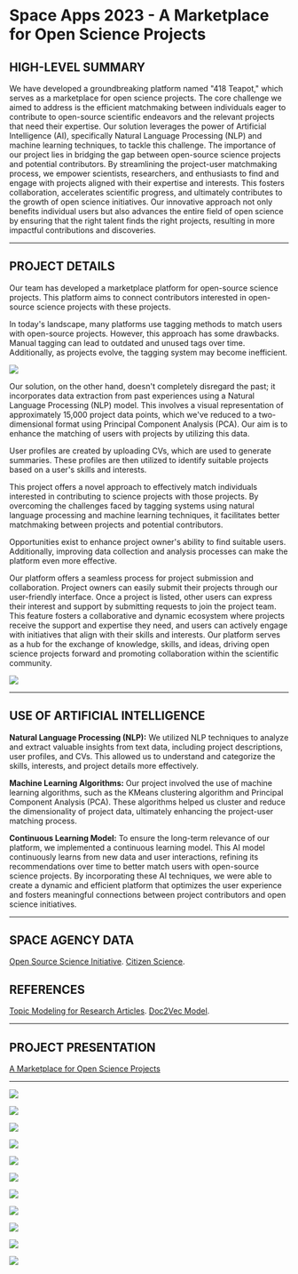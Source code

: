 # Space Apps 2023 - A Marketplace for Open Science Projects

## HIGH-LEVEL SUMMARY

We have developed a groundbreaking platform named "418 Teapot," which serves as a marketplace for open science projects. The core challenge we aimed to address is the efficient matchmaking between individuals eager to contribute to open-source scientific endeavors and the relevant projects that need their expertise. Our solution leverages the power of Artificial Intelligence (AI), specifically Natural Language Processing (NLP) and machine learning techniques, to tackle this challenge. The importance of our project lies in bridging the gap between open-source science projects and potential contributors. By streamlining the project-user matchmaking process, we empower scientists, researchers, and enthusiasts to find and engage with projects aligned with their expertise and interests. This fosters collaboration, accelerates scientific progress, and ultimately contributes to the growth of open science initiatives. Our innovative approach not only benefits individual users but also advances the entire field of open science by ensuring that the right talent finds the right projects, resulting in more impactful contributions and discoveries.

<hr>

## PROJECT DETAILS

Our team has developed a marketplace platform for open-source science projects. This platform aims to connect contributors interested in open-source science projects with these projects.

In today's landscape, many platforms use tagging methods to match users with open-source projects. However, this approach has some drawbacks. Manual tagging can lead to outdated and unused tags over time. Additionally, as projects evolve, the tagging system may become inefficient.

![](project-images/data.jpeg)

Our solution, on the other hand, doesn't completely disregard the past; it incorporates data extraction from past experiences using a Natural Language Processing (NLP) model. This involves a visual representation of approximately 15,000 project data points, which we've reduced to a two-dimensional format using Principal Component Analysis (PCA). Our aim is to enhance the matching of users with projects by utilizing this data.

User profiles are created by uploading CVs, which are used to generate summaries. These profiles are then utilized to identify suitable projects based on a user's skills and interests.

This project offers a novel approach to effectively match individuals interested in contributing to science projects with those projects. By overcoming the challenges faced by tagging systems using natural language processing and machine learning techniques, it facilitates better matchmaking between projects and potential contributors.

Opportunities exist to enhance project owner's ability to find suitable users. Additionally, improving data collection and analysis processes can make the platform even more effective.

Our platform offers a seamless process for project submission and collaboration. Project owners can easily submit their projects through our user-friendly interface. Once a project is listed, other users can express their interest and support by submitting requests to join the project team. This feature fosters a collaborative and dynamic ecosystem where projects receive the support and expertise they need, and users can actively engage with initiatives that align with their skills and interests. Our platform serves as a hub for the exchange of knowledge, skills, and ideas, driving open science projects forward and promoting collaboration within the scientific community.

![](project-images/diagram.jpg)

<hr>

## USE OF ARTIFICIAL INTELLIGENCE

<strong>Natural Language Processing (NLP):</strong> We utilized NLP techniques to analyze and extract valuable insights from text data, including project descriptions, user profiles, and CVs. This allowed us to understand and categorize the skills, interests, and project details more effectively.

<strong>Machine Learning Algorithms:</strong> Our project involved the use of machine learning algorithms, such as the KMeans clustering algorithm and Principal Component Analysis (PCA). These algorithms helped us cluster and reduce the dimensionality of project data, ultimately enhancing the project-user matching process.

<strong>Continuous Learning Model:</strong> To ensure the long-term relevance of our platform, we implemented a continuous learning model. This AI model continuously learns from new data and user interactions, refining its recommendations over time to better match users with open-source science projects. By incorporating these AI techniques, we were able to create a dynamic and efficient platform that optimizes the user experience and fosters meaningful connections between project contributors and open science initiatives.

<hr>

## SPACE AGENCY DATA

[Open Source Science Initiative](https://science.nasa.gov/researchers/open-science/).
[Citizen Science](https://science.nasa.gov/citizen-science/).

## REFERENCES

[Topic Modeling for Research Articles](https://www.kaggle.com/datasets/blessondensil294/topic-modeling-for-research-articles?select=train.csv).
[Doc2Vec Model](https://radimrehurek.com/gensim/auto_examples/tutorials/run_doc2vec_lee.html#sphx-glr-auto-examples-tutorials-run-doc2vec-lee-py).

<hr>

## PROJECT PRESENTATION

[A Marketplace for Open Science Projects](https://docs.google.com/presentation/d/1YHf-KX24UWrnEGlsdAfaMpGfR6BBbG80/edit?usp=sharing&ouid=113200277405704067523&rtpof=true&sd=true)

<hr>

![](project-images/register.png)
<br>

![](project-images/login.png)
<br>

![](project-images/home.png)
<br>

![](project-images/menu.png)
<br>

![](project-images/profile.png)
<br>

![](project-images/cv-upload.png)
<br>

![](project-images/profile-cv.png)
<br>

![](project-images/searching.png)
<br>

![](project-images/projects-searched.png)
<br>

![](project-images/projects.gif)
<br>

![](project-images/ai.gif)
<br>
